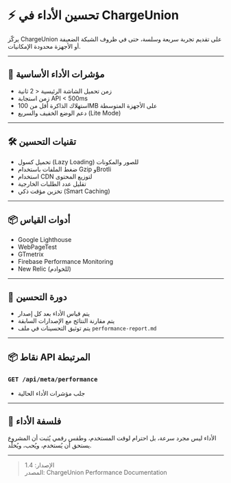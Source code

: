 # ⚡ تحسين الأداء في ChargeUnion

يركّز ChargeUnion على تقديم تجربة سريعة وسلسة، حتى في ظروف الشبكة الضعيفة أو الأجهزة محدودة الإمكانيات.

---

## 🧾 مؤشرات الأداء الأساسية

- زمن تحميل الشاشة الرئيسية < 2 ثانية  
- زمن استجابة API < 500ms  
- استهلاك الذاكرة أقل من 100MB على الأجهزة المتوسطة  
- دعم الوضع الخفيف والسريع (Lite Mode)

---

## 🛠️ تقنيات التحسين

- تحميل كسول (Lazy Loading) للصور والمكونات  
- ضغط الملفات باستخدام Gzip وBrotli  
- استخدام CDN لتوزيع المحتوى  
- تقليل عدد الطلبات الخارجية  
- تخزين مؤقت ذكي (Smart Caching)

---

## 📦 أدوات القياس

- Google Lighthouse  
- WebPageTest  
- GTmetrix  
- Firebase Performance Monitoring  
- New Relic (للخوادم)

---

## 🔄 دورة التحسين

- يتم قياس الأداء بعد كل إصدار  
- يتم مقارنة النتائج مع الإصدارات السابقة  
- يتم توثيق التحسينات في ملف `performance-report.md`

---

## 📦 نقاط API المرتبطة

### `GET /api/meta/performance`
- جلب مؤشرات الأداء الحالية

---

## 🧭 فلسفة الأداء

الأداء ليس مجرد سرعة، بل احترام لوقت المستخدم، وطقس رقمي يُثبت أن المشروع يستحق أن يُستخدم، ويُحب، ويُخلّد.

---

> الإصدار: 1.4  
> المصدر: ChargeUnion Performance Documentation
